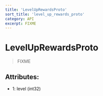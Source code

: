 ```yaml
---
title: 'LevelUpRewardsProto'
sort_title: 'level_up_rewards_proto'
category: API
excerpt: FIXME
---
```


# LevelUpRewardsProto

> FIXME

## Attributes:

- 1: level (int32)
